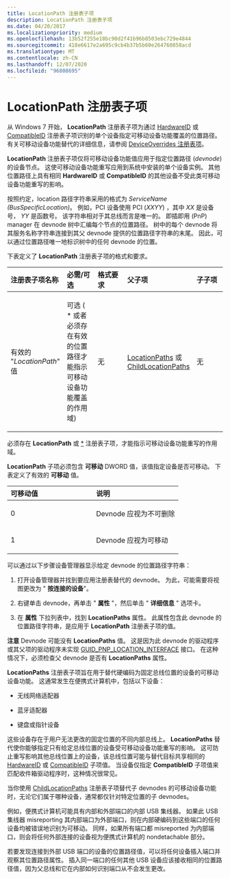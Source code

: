 ```yaml
---
title: LocationPath 注册表子项
description: LocationPath 注册表子项
ms.date: 04/20/2017
ms.localizationpriority: medium
ms.openlocfilehash: 13b52f255e18bc90d2f41b96b8503ebc729e4844
ms.sourcegitcommit: 418e6617e2a695c9cb4b37b5b60e264760858acd
ms.translationtype: MT
ms.contentlocale: zh-CN
ms.lasthandoff: 12/07/2020
ms.locfileid: "96808695"
---
```

# <a name="locationpath-registry-subkey"></a>LocationPath 注册表子项


从 Windows 7 开始， **LocationPath** 注册表子项为通过 [HardwareID](hardwareid-registry-subkey.md) 或 [CompatibleID](compatibleid-registry-subkey.md) 注册表子项识别的单个设备指定可移动设备功能覆盖的位置路径。 有关可移动设备功能替代的详细信息，请参阅 [DeviceOverrides 注册表项](deviceoverrides-registry-key.md)。

**LocationPath** 注册表子项仅将可移动设备功能值应用于指定位置路径 (*devnode*) 的设备节点。 这使可移动设备功能重写应用到系统中安装的单个设备实例。 其他位置路径上具有相同 **HardwareID** 或 **CompatibleID** 的其他设备不受此类可移动设备功能重写的影响。

按照约定，location 路径字符串采用的格式为 *ServiceName (BusSpecificLocation)*。 例如，PCI 设备使用 PCI (*XXYY*) ，其中 *XX* 是设备号， *YY* 是函数号。 该字符串相对于其总线而言是唯一的。 即插即用 (PnP) manager 在 devnode 树中汇编每个节点的位置路径。 树中的每个 devnode 将其服务名称字符串连接到其父 devnode 提供的位置路径字符串的末尾。 因此，可以通过位置路径唯一地标识树中的任何 devnode 的位置。

下表定义了 **LocationPath** 注册表子项的格式和要求。

<table>
<colgroup>
<col width="20%" />
<col width="20%" />
<col width="20%" />
<col width="20%" />
<col width="20%" />
</colgroup>
<thead>
<tr class="header">
<th align="left">注册表子项名称</th>
<th align="left">必需/可选</th>
<th align="left">格式要求</th>
<th align="left">父子项</th>
<th align="left">子子项</th>
</tr>
</thead>
<tbody>
<tr class="odd">
<td align="left"><p>有效的 "<em>LocationPath</em>" 值</p></td>
<td align="left"><p>可选 ( * 或者必须存在有效的位置路径才能指示可移动设备功能覆盖的作用域) </p></td>
<td align="left"><p>无</p></td>
<td align="left"><p><a href="locationpaths-registry-subkey.md" data-raw-source="[LocationPaths](locationpaths-registry-subkey.md)">LocationPaths</a> 或 <a href="childlocationpaths-registry-subkey.md" data-raw-source="[ChildLocationPaths](childlocationpaths-registry-subkey.md)">ChildLocationPaths</a></p></td>
<td align="left"><p>无</p></td>
</tr>
</tbody>
</table>

 

必须存在 **LocationPath** 或 [\*](--registry-subkey.md) 注册表子项，才能指示可移动设备功能重写的作用域。

**LocationPath** 子项必须包含 **可移动** DWORD 值，该值指定设备是否可移动。 下表定义了有效的 **可移动** 值。

<table>
<colgroup>
<col width="50%" />
<col width="50%" />
</colgroup>
<thead>
<tr class="header">
<th align="left">可移动值</th>
<th align="left">说明</th>
</tr>
</thead>
<tbody>
<tr class="odd">
<td align="left"><p>0</p></td>
<td align="left"><p>Devnode 应视为不可删除</p></td>
</tr>
<tr class="even">
<td align="left"><p>1</p></td>
<td align="left"><p>Devnode 应视为可移动</p></td>
</tr>
</tbody>
</table>

 

可以通过以下步骤设备管理器显示给定 devnode 的位置路径字符串：

1.  打开设备管理器并找到要应用注册表替代的 devnode。 为此，可能需要将视图更改为 " **按连接的设备**"。

2.  右键单击 devnode，再单击 " **属性** "，然后单击 " **详细信息** " 选项卡。

3.  在 **属性** 下拉列表中，找到 **LocationPaths** 属性。 此属性包含此 devnode 的位置路径字符串，是应用于 **LocationPath** 注册表子项的值。

**注意**  Devnode 可能没有 **LocationPaths** 值。 这是因为此 devnode 的驱动程序或其父项的驱动程序未实现 [GUID_PNP_LOCATION_INTERFACE](https://msdn.microsoft.com/library/windows/hardware/ff546564) 接口。 在这种情况下，必须检查父 devnode 是否有 **LocationPaths** 属性。

 

**LocationPaths** 注册表子项旨在用于替代硬编码为固定总线位置的设备的可移动设备功能。 这通常发生在便携式计算机中，包括以下设备：

-   无线网络适配器

-   蓝牙适配器

-   键盘或指针设备

这些设备存在于用户无法更改的固定位置的不同内部总线上。 **LocationPaths** 替代使你能够指定只有给定总线位置的设备受可移动设备功能重写的影响。 这可防止重写影响其他总线位置上的设备，该总线位置可能与替代目标共享相同的 [HardwareID](hardwareid-registry-subkey.md) 或 [CompatibleID](compatibleid-registry-subkey.md) 子项值。 当设备仅指定 **CompatibleID** 子项值来匹配收件箱驱动程序时，这种情况很常见。

当你使用 [ChildLocationPaths](childlocationpaths-registry-subkey.md) 注册表子项替代子 devnodes 的可移动设备功能时，无论它们属于哪种设备，通常都仅针对特定位置的子 devnodes。

例如，便携式计算机可能具有内部和外部端口的内部 USB 集线器。 如果此 USB 集线器 misreporting 其内部端口为外部端口，则在内部硬编码到这些端口的任何设备均被错误地识别为可移动。 同样，如果所有端口都 misreported 为内部端口，则会将任何外部连接的设备视为便携式计算机的 nondetachable 部分。

若要发现连接到外部 USB 端口的设备的位置路径值，可以将任何设备插入端口并观察其位置路径属性。 插入同一端口的任何其他 USB 设备应该接收相同的位置路径值，因为父总线和它在内部如何识别端口从不会发生更改。

 

 





